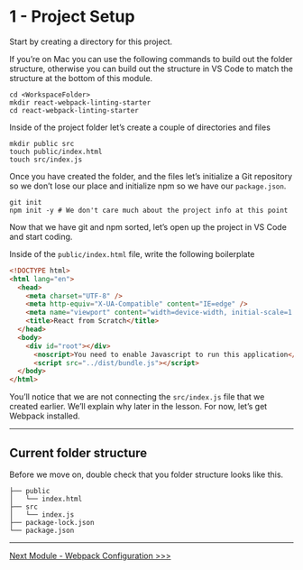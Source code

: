 # 1 - Project Setup

Start by creating a directory for this project.

If you’re on Mac you can use the following commands to build out the folder structure, otherwise you can build out the structure in VS Code to match the structure at the bottom of this module.

```shell
cd <WorkspaceFolder>
mkdir react-webpack-linting-starter
cd react-webpack-linting-starter
```

Inside of the project folder let’s create a couple of directories and files

```shell
mkdir public src
touch public/index.html
touch src/index.js
```

Once you have created the folder, and the files let’s initialize a Git repository so we don’t lose our place and initialize npm so we have our `package.json`.

```shell
git init
npm init -y # We don't care much about the project info at this point
```

Now that we have git and npm sorted, let’s open up the project in VS Code and start coding.

Inside of the `public/index.html` file, write the following boilerplate

```html
<!DOCTYPE html>
<html lang="en">
  <head>
    <meta charset="UTF-8" />
    <meta http-equiv="X-UA-Compatible" content="IE=edge" />
    <meta name="viewport" content="width=device-width, initial-scale=1.0" />
    <title>React from Scratch</title>
  </head>
  <body>
    <div id="root"></div>
      <noscript>You need to enable Javascript to run this application</noscript>
      <script src="../dist/bundle.js"></script>
  </body>
</html>
```

You’ll notice that we are not connecting the `src/index.js` file that we created earlier. We’ll explain why later in the lesson. For now, let’s get Webpack installed.

---

## Current folder structure

Before we move on, double check that you folder structure looks like this.

```
├── public
│   └── index.html
├── src
│   └── index.js
├── package-lock.json
└── package.json
```

---

[Next Module - Webpack Configuration >>>](../2-webpack-config)
